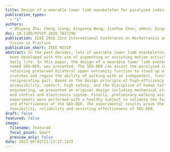 ```yaml
---
title: Design of a wearable lower limb exoskeleton for paralyzed individuals
publication_types:
  - "1"
authors:
  - Zhiyong Zhu; Chong Jiang; Xingsong Wang; Jianhua Chen; admin; Qingcong Wu
doi: 10.1109/M2VIP.2016.7827296
publication: IEEE 2016 23rd International Conference on Mechatronics and Machine
  Vision in Practice
publication_short: IEEE M2VIP
abstract: In the past decades, lots of wearable lower limb exoskeletons have
  been developed with the aim of augmenting or assisting motion activities in
  daily life. In this paper, the design of a wearable lower limb exoskeleton,
  named SEU-DER, was presented. The SEU-DER can assist the paralyzed individuals
  retaining preserved bilateral upper extremity function to stand up with two
  crutches and regain the ability of walking with an independent, functional,
  reciprocating gait. Based on the design principle of high-efficiency,
  accessibility, comfort, high safety, and the discipline of human factors
  engineering, we presented an original design including mechanical structure,
  and control and electronics system. Finally, preliminary walking assistance
  experiments were performed with a healthy subject to validate the feasibility
  and effectiveness of the SEU-DER. The experimental results prove the
  feasibility, reliability and assisting effectiveness of SEU-DER.
draft: false
featured: false
image:
  filename: featured
  focal_point: Smart
  preview_only: false
date: 2023-09-01T21:13:27.147Z
---
```

